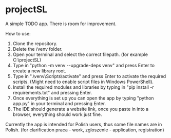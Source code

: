 # projectSL
A simple TODO app.
There is room for improvement.

How to use:

1. Clone the repository.
2. Delete the /venv folder.
3. Open your terminal and select the correct filepath. (for example C:\projectSL)
4. Type in "python -m venv --upgrade-deps venv" and press Enter to create a new library root.
5. Type in ".\venv\Scripts\activate" and press Enter to activate the required scripts. (Might need to enable script files in Windows PowerShell).
6. Install the required modules and libraries by typing in "pip install -r requirements.txt" and pressing Enter.
7. Once everything is set up you can open the app by typing "python app.py" in your terminal and pressing Enter.
8. The IDE should generate a website link, once you paste in into a browser, everything should work just fine.

Currently the app is intended for Polish users, thus some file names are in Polish. (for clarification praca - work, zgloszenie - application, registration)
